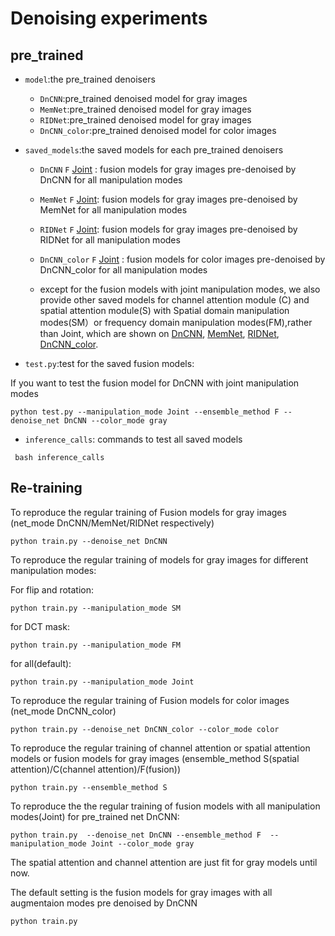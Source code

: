 # Denoising experiments
## pre_trained
* `model`:the pre_trained denoisers
  * `DnCNN`:pre_trained denoised model for gray images
  * `MemNet`:pre_trained denoised model for gray images
  * `RIDNet`:pre_trained denoised model for gray images
  * `DnCNN_color`:pre_trained denoised model for color images
  
* `saved_models`:the saved models for each pre_trained denoisers
  * `DnCNN` `F` [Joint](https://github.com/IVRL/DEU/tree/main/Denoise_Fusion/saved_models/DnCNN/F/Joint) : fusion models for gray images pre-denoised by DnCNN  for all manipulation modes
  * `MemNet` `F` [Joint](https://github.com/IVRL/DEU/tree/main/Denoise_Fusion/saved_models/MemNet/F/Joint): fusion models for gray images pre-denoised by MemNet for all manipulation modes
  * `RIDNet` `F` [Joint](https://github.com/IVRL/DEU/tree/main/Denoise_Fusion/saved_models/RIDNet/F/Joint): fusion models for gray images pre-denoised by RIDNet for all manipulation modes
  * `DnCNN_color` `F` [Joint](https://github.com/IVRL/DEU/tree/main/Denoise_Fusion/saved_models/DnCNN_color/F/Joint) : fusion models for color images pre-denoised by DnCNN_color for all manipulation modes
  
  * except for the fusion models with joint manipulation modes, we also provide other saved models for channel attention module (C) and spatial attention module(S) with Spatial domain manipulation modes(SM）or frequency domain manipulation modes(FM),rather than Joint, which are shown on [DnCNN](https://github.com/IVRL/DEU/tree/main/Denoise_Fusion/saved_models/DnCNN), [MemNet](https://github.com/IVRL/DEU/tree/main/Denoise_Fusion/saved_models/MemNet),     [RIDNet](https://github.com/IVRL/DEU/tree/main/Denoise_Fusion/saved_models/RIDNet), [DnCNN_color](https://github.com/IVRL/DEU/tree/main/Denoise_Fusion/saved_models/DnCNN_color).

* `test.py`:test for the saved fusion models:  

If you want to test the fusion model for DnCNN with joint manipulation modes

```python test.py --manipulation_mode Joint --ensemble_method F --denoise_net DnCNN --color_mode gray ```

* `inference_calls`: commands to test all saved models

``` bash inference_calls```






## Re-training
To reproduce the regular training of Fusion models for gray images (net_mode DnCNN/MemNet/RIDNet respectively)

```python train.py --denoise_net DnCNN ```

To reproduce the regular training of models for gray images for different manipulation modes:

For flip and rotation:

```python train.py --manipulation_mode SM  ```

for DCT mask:

```python train.py --manipulation_mode FM  ```

for all(default):

```python train.py --manipulation_mode Joint  ```

To reproduce the regular training of Fusion models for color images (net_mode DnCNN_color)

```python train.py --denoise_net DnCNN_color --color_mode color ```

To reproduce the regular training of channel attention or spatial attention models or fusion models for gray images (ensemble_method S(spatial attention)/C(channel attention)/F(fusion))

```python train.py --ensemble_method S ```

To reproduce the the regular training of fusion models with all manipulation modes(Joint) for pre_trained net DnCNN:

```python train.py  --denoise_net DnCNN --ensemble_method F  --manipulation_mode Joint --color_mode gray```

The spatial attention and channel attention are just fit for gray models until now.

The default setting is the fusion models for gray images with all augmentaion modes pre denoised by DnCNN 

```python train.py  ```





